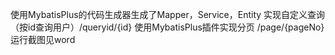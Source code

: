 使用MybatisPlus的代码生成器生成了Mapper，Service，Entity
实现自定义查询（按id查询用户）/queryid/{id}
使用MybatisPlus插件实现分页 /page/{pageNo}
运行截图见word
    